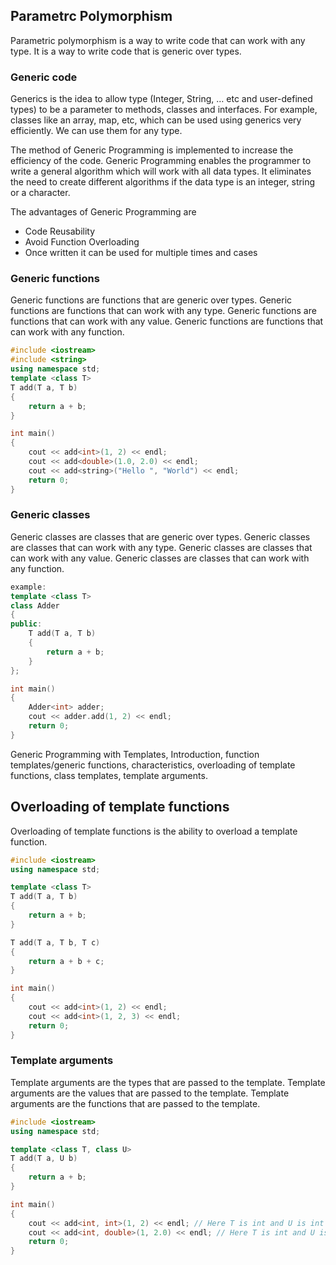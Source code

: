 ## Parametrc Polymorphism

Parametric polymorphism is a way to write code that can work with any type. It is a way to write code that is generic over types. 

### Generic code

Generics is the idea to allow type (Integer, String, … etc and user-defined types) to be a parameter to methods, classes and interfaces. For example, classes like an array, map, etc, which can be used using generics very efficiently. We can use them for any type.

The method of Generic Programming is implemented to increase the efficiency of the code. Generic Programming enables the programmer to write a general algorithm which will work with all data types. It eliminates the need to create different algorithms if the data type is an integer, string or a character.

The advantages of Generic Programming are

- Code Reusability
- Avoid Function Overloading
- Once written it can be used for multiple times and cases

### Generic functions

Generic functions are functions that are generic over types. Generic functions are functions that can work with any type. Generic functions are functions that can work with any value. Generic functions are functions that can work with any function.

```cpp
#include <iostream>
#include <string>
using namespace std;
template <class T>
T add(T a, T b)
{
    return a + b;
}

int main()
{
    cout << add<int>(1, 2) << endl;
    cout << add<double>(1.0, 2.0) << endl;
    cout << add<string>("Hello ", "World") << endl;
    return 0;
}
```

### Generic classes

Generic classes are classes that are generic over types. Generic classes are classes that can work with any type. Generic classes are classes that can work with any value. Generic classes are classes that can work with any function.

```cpp
example:
template <class T>
class Adder
{
public:
    T add(T a, T b)
    {
        return a + b;
    }
};

int main()
{
    Adder<int> adder;
    cout << adder.add(1, 2) << endl;
    return 0;
}
```

Generic Programming with Templates, Introduction, function templates/generic
functions, characteristics, overloading of template functions, class templates, template arguments.

## Overloading of template functions
Overloading of template functions is the ability to overload a template function.

```cpp
#include <iostream>
using namespace std;

template <class T>
T add(T a, T b)
{
    return a + b;
}

T add(T a, T b, T c)
{
    return a + b + c;
}

int main()
{
    cout << add<int>(1, 2) << endl;
    cout << add<int>(1, 2, 3) << endl;
    return 0;
}
```

### Template arguments
Template arguments are the types that are passed to the template. Template arguments are the values that are passed to the template. Template arguments are the functions that are passed to the template.

```cpp
#include <iostream>
using namespace std;

template <class T, class U>
T add(T a, U b)
{
    return a + b;
}

int main()
{
    cout << add<int, int>(1, 2) << endl; // Here T is int and U is int
    cout << add<int, double>(1, 2.0) << endl; // Here T is int and U is double
    return 0;
}
```
